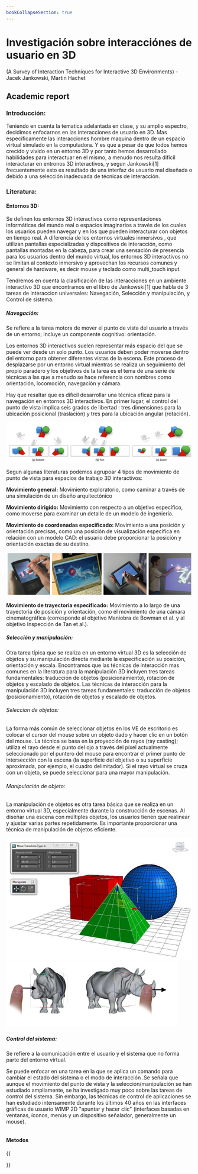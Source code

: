 ```yaml
---
bookCollapseSection: true
---
```

# Investigación sobre interacciónes de usuario en 3D
(A Survey of Interaction Techniques for Interactive 3D Environments) - Jacek Jankowski, Martin Hachet
## Academic report

### Introducción:

Teniendo en cuenta la tematica adelantada en clase, y su amplio espectro, decidimos enfocarnos en las interacciones de usuario en 3D.
Mas especificamente las interacciones hombre maquina dentro de un espacio virtual simulado en la computadora. Y es que a pesar de que todos 
hemos crecido y vivido en un entorno 3D y por tanto hemos desarrollado habilidades para interactuar en el mismo, a menudo nos resulta difícil interacturar en entronos 3D interactivos, y segun Jankowski[1] frecuentemente esto es resultado de una interfaz de usuario mal diseñada o debido a una selección inadecuada de técnicas de interacción.



### Literatura:

#### Entornos 3D:

Se definen los entornos 3D interactivos como representaciones informáticas del mundo real o espacios imaginarios a través de los cuales los usuarios pueden navegar y en los que pueden interacturar con objetos en tiempo real. A diferencia de los entornos virtuales inmersivos , que utilizan pantallas especializadas y dispositivos de interacción, como pantallas montadas en la cabeza, para crear una sensación de presencia para los usuarios dentro del mundo virtual, los entornos 3D interactivos no se limitan al contexto inmersivo y aprovechan los recursos comunes y general de hardware, es decir mouse y teclado como multi_touch input.

Tendremos en cuenta la clasificación de las interacciones en un ambiente interactivo 3D que encontramos en el libro de Jankowski[1] que habla de 3 tareas de interaccion universales: Navegación, Selección y manipulación, y Control de sistema. 

##### Navegación: 
Se refiere a la tarea motora de mover el punto de vista del usuario a través de un entorno; incluye un componente cognitivo: orientación.

Los entornos 3D interactivos suelen representar más espacio del que se puede ver desde un solo punto. Los usuarios deben poder moverse dentro del entorno para obtener diferentes vistas de la escena. Este proceso de desplazarse por un entorno virtual mientras se realiza un seguimiento del propio paradero y los objetivos de la tarea es el tema de una serie de técnicas a las que a menudo se hace referencia con nombres como orientación, locomoción, navegación y cámara.

Hay que resaltar que es difícil desarrollar una técnica eficaz para la navegación en entornos 3D interactivos. En primer lugar, el control del punto de vista implica seis grados de libertad : tres dimensiones para la ubicación posicional (traslación) y tres para la ubicación angular (rotación).

<img src="../../../images/trees1.png"  />

Segun algunas literaturas podemos agrupoar 4 tipos de movimiento de punto de vista para espacios de trabajo 3D interactivos:

**Movimiento general:** Movimiento exploratorio, como caminar a través de una simulación de un diseño arquitectónico 

**Movimiento dirigido:** Movimiento con respecto a un objetivo específico, como moverse para examinar un detalle de un modelo de ingeniería.

**Movimiento de coordenadas especificado:**  Movimiento a una posición y orientación precisas, como una posición de visualización específica en relación con un modelo CAD: el usuario debe proporcionar la posición y orientación exactas de su destino. 

<img src="../../../images/trees2.png"  />

**Movimiento de trayectoria especificado:** Movimiento a lo largo de una trayectoria de posición y orientación, como el movimiento de una cámara cinematográfica (corresponde al objetivo Maniobra de Bowman et al. y al objetivo Inspección de Tan et al.).

##### Selección y manipulación: 
Otra tarea típica que se realiza en un entorno virtual 3D es la selección de objetos y su manipulación directa mediante la especificación su posición, orientación y escala. Encontramos que las técnicas de interacción mas comunes en la literatura para la manipulación 3D  incluyen tres tareas fundamentales: traducción de objetos (posicionamiento), rotación de objetos y escalado de objetos.
Las técnicas de interacción para la manipulación 3D incluyen tres tareas fundamentales: traducción de objetos (posicionamiento), rotación de objetos y escalado de objetos.

###### Seleccion de objetos:
La forma más común de seleccionar objetos en los VE de escritorio es colocar el cursor del mouse sobre un objeto dado y hacer clic en un botón del mouse. La técnica se basa en la proyección de rayos (ray casting); utiliza el rayo desde el punto del ojo a través del píxel actualmente seleccionado por el puntero del mouse para encontrar el primer punto de intersección con la escena (la superficie del objetivo o su superficie aproximada, por ejemplo, el cuadro delimitador). Si el rayo virtual se cruza con un objeto, se puede seleccionar para una mayor manipulación.

###### Manipulación de objeto:

La manipulación de objetos es otra tarea básica que se realiza en un entorno virtual 3D, especialmente durante la construcción de escenas. Al diseñar una escena con múltiples objetos, los usuarios tienen que realinear y ajustar varias partes repetidamente. Es importante proporcionar una técnica de manipulación de objetos eficiente.

<img src="../../../images/trees3.png"  />
<img src="../../../images/trees4.png"  />



##### Control del sistema:
Se refiere a la comunicación entre el usuario y el sistema que no forma parte del entorno virtual.

Se puede enfocar en una tarea en la que se aplica un comando para cambiar el estado del sistema o el modo de interacción .Se  señala que aunque el movimiento del punto de vista y la selección/manipulación se han estudiado ampliamente, se ha investigado muy poco sobre las tareas de control del sistema. Sin embargo, las técnicas de control de aplicaciones se han estudiado intensamente durante los últimos 40 años en las interfaces gráficas de usuario WIMP 2D "apuntar y hacer clic" (interfaces basadas en ventanas, íconos, menús y un dispositivo señalador, generalmente un mouse).
######

#### Metodos
{{<section>}}